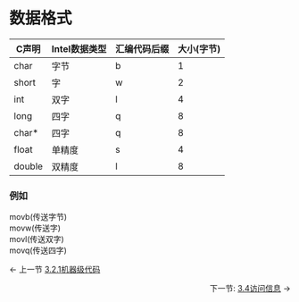 数据格式
===
| C声明 | Intel数据类型 | 汇编代码后缀 | 大小(字节) |
| --- | --- | --- | --- |
| char | 字节 | b | 1|
| short | 字 | w | 2 |
| int  | 双字 | l | 4 |
| long | 四字 | q | 8 |
| char* | 四字 | q | 8 |
| float | 单精度 | s | 4 |
| double | 双精度 | l | 8 |
### 例如
movb(传送字节)  
movw(传送字)  
movl(传送双字)  
movq(传送四字)  
  

  
<p align="left"> ← 上一节 <a href="./3.2.1机器级代码.md">3.2.1机器级代码</a> </p>
<p align="right">下一节: <a href="./3.4访问信息.md">3.4访问信息</a> → </p>